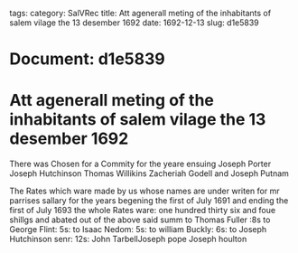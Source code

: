 tags: 
category: SalVRec
title: Att agenerall meting of the inhabitants of salem vilage the 13 desember 1692
date: 1692-12-13
slug: d1e5839




# Document: d1e5839


# Att agenerall meting of the inhabitants of salem vilage the 13 desember 1692

There was Chosen for a Commity for the yeare ensuing Joseph Porter Joseph Hutchinson Thomas Willikins Zacheriah Godell and Joseph Putnam

The Rates which ware made by us whose names are under writen for mr parrises sallary for the years begening the first of July 1691 and ending the first of July 1693 the whole Rates ware: one hundred thirty six and foue shillgs and abated out of the above said summ to Thomas Fuller :8s to George Flint: 5s: to Isaac Nedom: 5s: to william Buckly: 6s: to Joseph Hutchinson senr: 12s: John TarbellJoseph pope Joseph houlton
